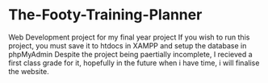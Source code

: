 # The-Footy-Training-Planner
Web Development project for my final year project 
If you wish to run this project, you must save it to htdocs in XAMPP and setup the database in phpMyAdmin
Despite the project being paertially incomplete, I recieved a first class grade for it, hopefully in the future when i have time, i will finalise the website.
